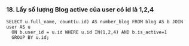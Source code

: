 ### 18. Lấy số lượng Blog active của user có id là 1,2,4
```mysql
SELECT u.full_name, count(u.id) AS number_blog FROM blog AS b JOIN user AS u
  ON b.user_id = u.id WHERE u.id IN(1,2,4) AND b.is_active=1
  GROUP BY u.id;
```